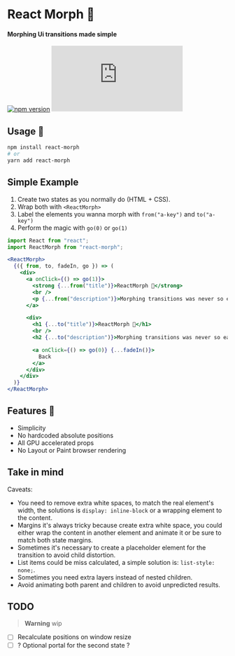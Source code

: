 # React Morph ️🦋

#### Morphing Ui transitions made simple

[![npm version](https://badge.fury.io/js/react-morph.svg?v0)](https://www.npmjs.com/package/react-morph)
![size](http://img.badgesize.io/brunnolou/react-morph/master/lib/all.min.js?compression=gzip&label=gzip+size&v)

## Usage 🐛

```sh
npm install react-morph
# or
yarn add react-morph
```

## Simple Example

1. Create two states as you normally do (HTML + CSS).
2. Wrap both with `<ReactMorph>`
3. Label the elements you wanna morph with `from("a-key")` and `to("a-key")`
4. Perform the magic with `go(0)` or `go(1)`

```js
import React from "react";
import ReactMorph from "react-morph";
```

```jsx
<ReactMorph>
  {({ from, to, fadeIn, go }) => (
    <div>
      <a onClick={() => go(1)}>
        <strong {...from("title")}>ReactMorph 🐛</strong>
        <br />
        <p {...from("description")}>Morphing transitions was never so easy!</p>
      </a>

      <div>
        <h1 {...to("title")}>ReactMorph 🦋</h1>
        <br />
        <h2 {...to("description")}>Morphing transitions was never so easy!</h2>

        <a onClick={() => go(0)} {...fadeIn()}>
          Back
        </a>
      </div>
    </div>
  )}
</ReactMorph>
```

## Features 🌟

* Simplicity
* No hardcoded absolute positions
* All GPU accelerated props
* No Layout or Paint browser rendering

## Take in mind

Caveats:

* You need to remove extra white spaces, to match the real element's width, the solutions is `display: inline-block` or a wrapping element to the content.
* Margins it's always tricky because create extra white space, you could either wrap the content in another element and animate it or be sure to match both state margins.
* Sometimes it's necessary to create a placeholder element for the transition to avoid child distortion.
* List items could be miss calculated, a simple solution is: `list-style: none;`.
* Sometimes you need extra layers instead of nested children.
* Avoid animating both parent and children to avoid unpredicted results.

## TODO
> **Warning** wip
- [ ] Recalculate positions on window resize
- [ ] ? Optional portal for the second state ?
